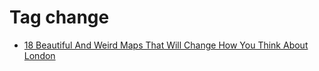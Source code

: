 <!--
title: Tag change
date: 2020-06-28T14:43:49.293Z
tags:
-->
# Tag change

 * [18 Beautiful And Weird Maps That Will Change How You Think About London](118940051457.md)